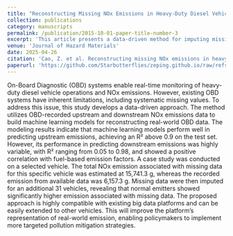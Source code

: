 ```yaml
---
title: "Reconstructing Missing NOx Emissions in Heavy-Duty Diesel Vehicle OBD Data：A Machine learning approach"
collection: publications
category: manuscripts
permalink: /publication/2015-10-01-paper-title-number-3
excerpt: 'This article presents a data-driven method for imputing missing OBD data, aiming to reconstruct the real-world emission profiles of HDDVs.'
venue: 'Journal of Hazard Materials'
date: 2025-04-26
citation: 'Cao, Z. et al. Reconstructing missing NOx emissions in heavy-duty diesel vehicle OBD data: A machine learning approach. Journal of Hazardous Materials 494, 138619, doi:https://doi.org/10.1016/j.jhazmat.2025.138619 (2025).'
paperurl: 'https://github.com/Starbutterflies/zeping.github.io/raw/refs/heads/master/files/Reconstructing%20Missing%20NOx%20Emissions%20in%201.pdf'
---
```


On-Board Diagnostic (OBD) systems enable real-time monitoring of heavy-duty diesel vehicle operations and NOx emissions. However, existing OBD systems have inherent limitations, including systematic missing values. To address this issue, this study develops a data-driven approach. The method utilizes OBD-recorded upstream and downstream NOx emissions data to build machine learning models for reconstructing real-world OBD data. The modeling results indicate that machine learning models perform well in predicting upstream emissions, achieving an R² above 0.9 on the test set. However, its performance in predicting downstream emissions was highly variable, with R² ranging from 0.05 to 0.98, and showed a positive correlation with fuel-based emission factors. A case study was conducted on a selected vehicle. The total NOx emission associated with missing data for this specific vehicle was estimated at 15,741.3 g, whereas the recorded emission from available data was 6,157.3 g. Missing data were then imputed for an additional 31 vehicles, revealing that normal emitters showed significantly higher emission associated with missing data. The proposed approach is highly compatible with existing big data platforms and can be easily extended to other vehicles. This will improve the platform’s representation of real-world emission, enabling policymakers to implement more targeted pollution mitigation strategies.
